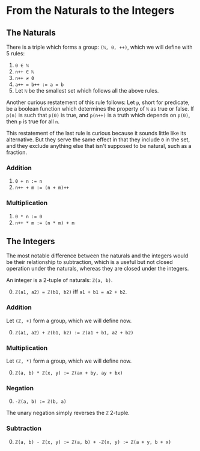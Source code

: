 # From the Naturals to the Integers

## The Naturals

There is a triple which forms a group: `(ℕ, 0, ++)`, which we will define with 
5 rules:

1. `0 ∈ ℕ`
2. `n++ ∈ ℕ`
3. `n++ ≠ 0`
4. `a++ = b++ := a = b`
5. Let `ℕ` be the smallest set which follows all the above rules.

Another curious restatement of this rule follows: Let `p`, short for predicate, 
be a boolean function which determines the property of `ℕ` as true or false. 
If `p(n)` is such that `p(0)` is true, and `p(n++)` is a truth which depends on
`p(0)`, then `p` is true for all `n`.

This restatement of the last rule is curious because it sounds little like its
alternative. But they serve the same effect in that they include `0` in the set,
and they exclude anything else that isn't supposed to be natural, such as a
fraction.

### Addition

1. `0 + n := n`
2. `n++ + m := (n + m)++`

### Multiplication

1. `0 * n := 0`
2. `n++ * m := (n * m) + m`

## The Integers

The most notable difference between the naturals and the integers would be their
relationship to subtraction, which is a useful but not closed operation under
the naturals, whereas they are closed under the integers.

An integer is a 2-tuple of naturals: `ℤ(a, b)`.

0. `ℤ(a1, a2) = ℤ(b1, b2)` iff `a1 + b1 = a2 + b2`.

### Addition

Let `(ℤ, +)` form a group, which we will define now.

0. `ℤ(a1, a2) + ℤ(b1, b2) := ℤ(a1 + b1, a2 + b2)`

### Multiplication

Let `(ℤ, *)` form a group, which we will define now.

0. `ℤ(a, b) * ℤ(x, y) := ℤ(ax + by, ay + bx)`

### Negation

0. `-ℤ(a, b) := ℤ(b, a)`

The unary negation simply reverses the `ℤ` 2-tuple.

### Subtraction

0. `ℤ(a, b) - ℤ(x, y) := ℤ(a, b) + -ℤ(x, y) := ℤ(a + y, b + x)`

